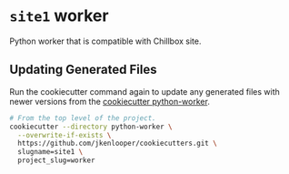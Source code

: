 # `site1` worker

Python worker that is compatible with Chillbox site.

## Updating Generated Files

Run the cookiecutter command again to update any generated files with newer
versions from the [cookiecutter python-worker](https://github.com/jkenlooper/cookiecutters).

```bash
# From the top level of the project.
cookiecutter --directory python-worker \
  --overwrite-if-exists \
  https://github.com/jkenlooper/cookiecutters.git \
  slugname=site1 \
  project_slug=worker
```
